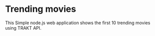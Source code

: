 # Trending movies
This Simple node.js web application shows the first 10 trending movies using TRAKT API.